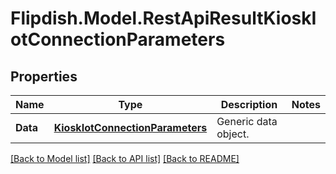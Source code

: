 # Flipdish.Model.RestApiResultKioskIotConnectionParameters
## Properties

Name | Type | Description | Notes
------------ | ------------- | ------------- | -------------
**Data** | [**KioskIotConnectionParameters**](KioskIotConnectionParameters.md) | Generic data object. | 

[[Back to Model list]](../README.md#documentation-for-models) [[Back to API list]](../README.md#documentation-for-api-endpoints) [[Back to README]](../README.md)


